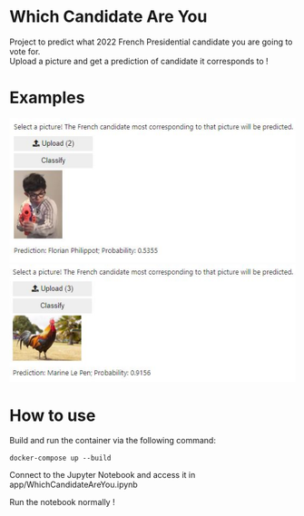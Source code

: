 # Which Candidate Are You

Project to predict what 2022 French Presidential candidate you are going to vote for.  
Upload a picture and get a prediction of candidate it corresponds to !

# Examples 

![Example 01](./pictures/example_01.JPG)
![Example 02](./pictures/example_02.JPG)

# How to use

Build and run the container via the following command:

```
docker-compose up --build
```

Connect to the Jupyter Notebook and access it in app/WhichCandidateAreYou.ipynb

Run the notebook normally !
